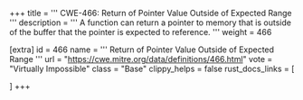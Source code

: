 +++
title = '''
CWE-466: Return of Pointer Value Outside of Expected Range
'''
description	= '''
A function can return a pointer to memory that is outside of the buffer that the pointer is expected to reference.
'''
weight = 466

[extra]
id = 466
name = '''
Return of Pointer Value Outside of Expected Range
'''
url = "https://cwe.mitre.org/data/definitions/466.html"
vote = "Virtually Impossible"
class = "Base"
clippy_helps = false
rust_docs_links = [
	
]
+++
